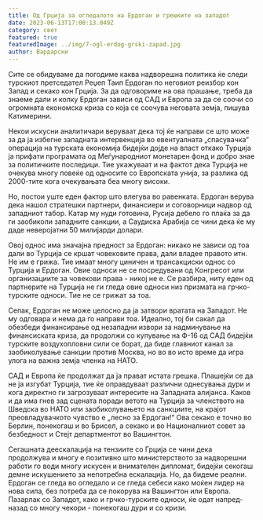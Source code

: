```yaml
---
title: Од Грција за огледалото на Ердоган и грешките на западот
date: 2023-06-13T17:00:13.049Z
category: свет
featured: true
featuredImage: ../img/7-ogl-erdog-grski-zapad.jpg
author: Вардарски
---
```

Сите се обидуваме да погодиме каква надворешна политика ќе следи турскиот претседател Реџеп Таип Ердоган по неговиот реизбор кон Запад и секако кон Грција. За да одговориме на ова прашање, треба да знаеме дали и колку Ердоган зависи од САД и Европа за да се соочи со огромната економска криза со која се соочува неговата земја, пишува Катимерини.

Некои искусни аналитичари веруваат дека тој ќе направи се што може за да ја избегне западната интервенција во евентуалната „спасувачка“ операција на турската економија бидејќи дојде на власт откако Турција ја прифати програмата од Меѓународниот монетарен фонд и добро знае за политичките последици. Тие укажуваат и на фактот дека Турција не очекува многу повеќе од односите со Европската унија, за разлика од 2000-тите кога очекувањата беа многу високи.

Но, постои уште еден фактор што влегува во равенката. Ердоган верува дека нашол стратешки партнери, финансиери и соговорници надвор од западниот табор. Катар му нуди готовина, Русија дебело го плаќа за да ги заобиколи западните санкции, а Саудиска Арабија се чини дека ќе му даде неверојатни 50 милијарди долари.

Овој однос има значајна предност за Ердоган: никако не зависи од тоа дали во Турција се кршат човековите права, дали владее правото итн. Не им е грижа. Тие имаат многу циничен и трансакциски однос со Турција и Ердоган. Овие односи не се посредувани од Конгресот или организациите за човекови права - никој не е. Се разбира, ниту еден од партнерите на Турција не ги гледа овие односи низ призмата на грчко-турските односи. Тие не се грижат за тоа.

Сепак, Ердоган не може целосно да ја затвори вратата на Западот. Не му одговара и нема да го направи тоа. Идеално, тој би сакал да обезбеди финансирање од незападни извори за надминување на финансиската криза, да продолжи со купување на Ф-16 од САД бидејќи турските воздухопловни сили се борат, да биде главниот канал за заобиколување санкции против Москва, но во во исто време да игра улога на важна земја членка на НАТО.

САД и Европа ќе продолжат да ја прават истата грешка. Плашејќи се да не ја изгубат Турција, тие ќе оправдуваат различни однесувања дури и кога директно ги загрозуваат интересите на Западната алијанса. Каков и да има гнев зад сцената поради ветото на Турција за членството на Шведска во НАТО или заобиколувањето на санкциите, на крајот преовладувачкото чувство е „лесно за Ердоган!“ Ова секако е точно во Берлин, понекогаш и во Брисел, а секако и во Националниот совет за безбедност и Стејт департментот во Вашингтон.

Сегашната деескалација на тензиите со Грција се чини дека продолжува и многу е позитивно што министерството за надворешни работи го води многу искусен и внимателен дипломат, бидејќи секогаш демне искушението за непотребна ескалација. Но, да бидеме реални. Ердоган се гледа во огледало и се гледа себеси како моќен лидер на нова сила, без потреба да се покорува на Вашингтон или Европа. Пазарлак со Западот, како и грчко-турските односи, ќе одат напред-назад со многу чекори - понекогаш дури и со кризи.